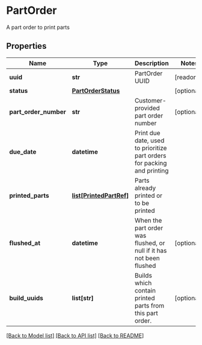 # PartOrder

A part order to print parts
## Properties
Name | Type | Description | Notes
------------ | ------------- | ------------- | -------------
**uuid** | **str** | PartOrder UUID | [readonly] 
**status** | [**PartOrderStatus**](PartOrderStatus.md) |  | [optional] 
**part_order_number** | **str** | Customer-provided part order number | [optional] 
**due_date** | **datetime** | Print due date, used to prioritize part orders for packing and printing | 
**printed_parts** | [**list[PrintedPartRef]**](PrintedPartRef.md) | Parts already printed or to be printed | 
**flushed_at** | **datetime** | When the part order was flushed, or null if it has not been flushed | [optional] 
**build_uuids** | **list[str]** | Builds which contain printed parts from this part order. | [optional] 

[[Back to Model list]](../README.md#documentation-for-models) [[Back to API list]](../README.md#documentation-for-api-endpoints) [[Back to README]](../README.md)


